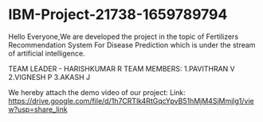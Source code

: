 # IBM-Project-21738-1659789794
Hello Everyone,We are developed the project in the topic of Fertilizers Recommendation System For Disease Prediction which is under the stream of artificial intelligence.
 
 TEAM LEADER - HARISHKUMAR R
 TEAM MEMBERS:
    1.PAVITHRAN V
    2.VIGNESH P
    3.AKASH J
    
 We hereby attach the demo video of our project:
  Link: https://drive.google.com/file/d/1h7CRTlk4RtGqcYpvB51hMjM4SjMmjlg1/view?usp=share_link
 
